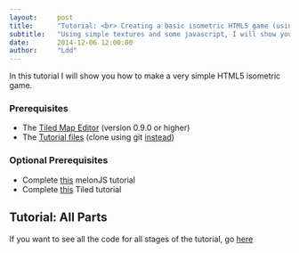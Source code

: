 ```yaml
---
layout:     post
title:      "Tutorial: <br> Creating a basic isometric HTML5 game (using melonJS and Tiled)"
subtitle:   "Using simple textures and some javascript, I will show you how to build a working isometric game."
date:       2014-12-06 12:00:00
author:     "Ldd"
---
```


<p>In this tutorial I will show you how to make a very simple HTML5 isometric game.</p>

<h3 class="section-heading">Prerequisites</h3>

<ul>
	<li>The <a href="http://www.mapeditor.org/">Tiled Map Editor</a> (version 0.9.0 or higher)</li>
	<li> The <a href="https://github.com/ldd/boilerplate/archive/v0.0.0.zip">Tutorial files</a> 
	(clone using git <a href="https://github.com/ldd/boilerplate/tree/tutorial-part-0">instead</a>)</li>
</ul>

<h3 class="section-heading">Optional Prerequisites</h3>
<ul>
	<li> Complete
	 	<a href="http://melonjs.github.io/tutorial-platformer/">this</a> 
	 	melonJS tutorial
	 </li>
	<li> Complete 
		<a href="http://gamedevelopment.tutsplus.com/tutorials/introduction-to-tiled-map-editor--gamedev-2838">this</a>
	 	Tiled tutorial </a>
 	</li>
</ul>

<h2 class="section-heading"> Tutorial: All Parts</h2>
If you want to see all the code for all stages of the tutorial, go <a href="https://github.com/ldd/boilerplate/releases">here</a>